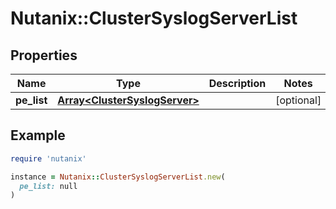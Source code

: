 # Nutanix::ClusterSyslogServerList

## Properties

| Name | Type | Description | Notes |
| ---- | ---- | ----------- | ----- |
| **pe_list** | [**Array&lt;ClusterSyslogServer&gt;**](ClusterSyslogServer.md) |  | [optional] |

## Example

```ruby
require 'nutanix'

instance = Nutanix::ClusterSyslogServerList.new(
  pe_list: null
)
```

